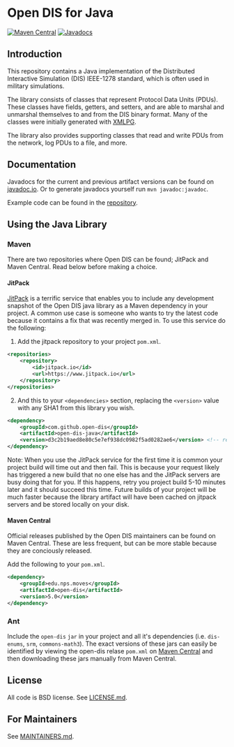# Open DIS for Java

[![Maven Central](https://maven-badges.herokuapp.com/maven-central/edu.nps.moves/open-dis/badge.svg)](https://maven-badges.herokuapp.com/maven-central/edu.nps.moves/open-dis)
[![Javadocs](http://www.javadoc.io/badge/edu.nps.moves/open-dis.svg)](http://www.javadoc.io/doc/edu.nps.moves/open-dis)

## Introduction

This repository contains a Java implementation of the Distributed Interactive Simulation (DIS) IEEE-1278 standard, which is often used in military simulations.

The library consists of classes that represent Protocol Data Units (PDUs).
These classes have fields, getters, and setters, and are able to marshal and unmarshal themselves to and from the DIS binary format.
Many of the classes were initially generated with [XMLPG](http://github.com/open-dis/xmlpg).

The library also provides supporting classes that read and write PDUs from the network, log PDUs to a file, and more.

## Documentation

Javadocs for the current and previous artifact versions can be found on [javadoc.io](https://www.javadoc.io/doc/edu.nps.moves/open-dis/).
Or to generate javadocs yourself run `mvn javadoc:javadoc`.

Example code can be found in the [repository](src/main/java/edu/nps/moves/examples/).

## Using the Java Library

### Maven

There are two repositories where Open DIS can be found; JitPack and Maven Central. Read below before making a choice.

#### JitPack

[JitPack](https://jitpack.io/) is a terrific service that enables you to include any development snapshot of the Open DIS java library as a Maven dependency in your project. A common use case is someone who wants to try the latest code because it contains a fix that was recently merged in. To use this service do the following: 

1. Add the jitpack repository to your project `pom.xml`.

```xml
<repositories>
    <repository>
        <id>jitpack.io</id>
        <url>https://www.jitpack.io</url>
    </repository>
</repositories>
```

2. And this to your `<dependencies>` section, replacing the `<version>` value with any SHA1 from this library you wish.

```xml
<dependency>
    <groupId>com.github.open-dis</groupId>
    <artifactId>open-dis-java</artifactId>
    <version>d3c2b19aed8e80c5e7ef938dc0982f5ad0282ae6</version> <!-- replace with any git SHA1 -->
</dependency>
```

Note: When you use the JitPack service for the first time it is common your project build will time out and then fail. This is because your request likely has triggered a new build that no one else has and the JitPack servers are busy doing that for you. If this happens, retry you project build 5-10 minutes later and it should succeed this time. Future builds of your project will be much faster because the library artifact will have been cached on jitpack servers and be stored locally on your disk.

#### Maven Central

Official releases published by the Open DIS maintainers can be found on Maven Central. These are less frequent, but can be more stable because they are conciously released.

Add the following to your `pom.xml`.

```xml
<dependency>
    <groupId>edu.nps.moves</groupId>
    <artifactId>open-dis</artifactId>
    <version>5.0</version>
</dependency>
```

### Ant

Include the `open-dis` `jar` in your project and all it's dependencies (i.e. `dis-enums`, `srm`, `commons-math3`). The exact versions of these jars can easily be identified by viewing the open-dis relase `pom.xml` on [Maven Central](https://maven-badges.herokuapp.com/maven-central/edu.nps.moves/open-dis) and then downloading these jars manually from Maven Central.

## License

All code is BSD license. See [LICENSE.md](LICENSE.md).

## For Maintainers

See [MAINTAINERS.md](MAINTAINERS.md).

